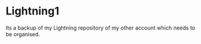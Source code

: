 # Lightning1
Its a backup of my Lightning repository of my other account which needs to be organised.
